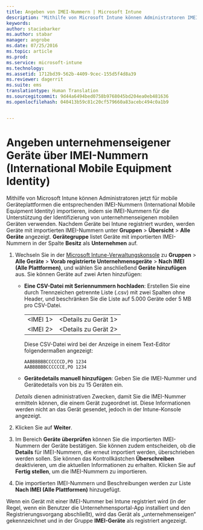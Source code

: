 ```yaml
---
title: Angeben von IMEI-Nummern | Microsoft Intune
description: "Mithilfe von Microsoft Intune können Administratoren IMEI-Nummern für mobile Geräteplattformen zur Identifizierung von unternehmenseigenen mobilen Geräten importieren."
keywords: 
author: staciebarker
ms.author: stabar
manager: angrobe
ms.date: 07/25/2016
ms.topic: article
ms.prod: 
ms.service: microsoft-intune
ms.technology: 
ms.assetid: 1712bd39-562b-4409-9cec-155d5f4d8a39
ms.reviewer: dagerrit
ms.suite: ems
translationtype: Human Translation
ms.sourcegitcommit: 9d44a6494bed0758b9768045bd204ea0eb481636
ms.openlocfilehash: 040413b59c81c20cf579660a83acebc494c0a1b9


---
```


# <a name="specify-corporate-owned-devices-with-international-mobile-equipment-identity-imei-numbers"></a>Angeben unternehmenseigener Geräte über IMEI-Nummern (International Mobile Equipment Identity)
Mithilfe von Microsoft Intune können Administratoren jetzt für mobile Geräteplattformen die entsprechenden IMEI-Nummern (International Mobile Equipment Identity) importieren, indem sie IMEI-Nummern für die Unterstützung der Identifizierung von unternehmenseigenen mobilen Geräten verwenden. Nachdem Geräte bei Intune registriert wurden, werden Geräte mit importierten IMEI-Nummern unter **Gruppen** > **Übersicht** > **Alle Geräte** angezeigt. **Gerätegruppe** listet Geräte mit importierten IMEI-Nummern in der Spalte **Besitz** als **Unternehmen** auf.

1. Wechseln Sie in der [Microsoft Intune-Verwaltungskonsole](http://manage.microsoft.com) zu **Gruppen** &gt; **Alle Geräte** &gt; **Vorab registrierte Unternehmensgeräte** &gt; **Nach IMEI (Alle Plattformen)**, und wählen Sie anschließend **Geräte hinzufügen** aus. Sie können Geräte auf zwei Arten hinzufügen:

    -   **Eine CSV-Datei mit Seriennummern hochladen**: Erstellen Sie eine durch Trennzeichen getrennte Liste (.csv) mit zwei Spalten ohne Header, und beschränken Sie die Liste auf 5.000 Geräte oder 5 MB pro CSV-Datei.

        |||
        |-|-|
        |&lt;IMEI 1&gt;|&lt;Details zu Gerät 1&gt;|
        |&lt;IMEI 2&gt;|&lt;Details zu Gerät 2&gt;|
        Diese CSV-Datei wird bei der Anzeige in einem Text-Editor folgendermaßen angezeigt:

        ```
        AABBBBBBCCCCCCD,PO 1234
        AABBBBBBCCCCCCE,PO 1234
        ```

    -   **Gerätedetails manuell hinzufügen**: Geben Sie die IMEI-Nummer und Gerätedetails von bis zu 15 Geräten ein.

   *Details* dienen administrativen Zwecken, damit Sie die IMEI-Nummer ermitteln können, die einem Gerät zugeordnet ist. Diese Informationen werden nicht an das Gerät gesendet, jedoch in der Intune-Konsole angezeigt.

2.   Klicken Sie auf **Weiter**.
3.  Im Bereich **Geräte überprüfen** können Sie die importierten IMEI-Nummern der Geräte bestätigen. Sie können zudem entscheiden, ob die **Details** für IMEI-Nummern, die erneut importiert werden, überschrieben werden sollen. Sie können das Kontrollkästchen **Überschreiben** deaktivieren, um die aktuellen Informationen zu erhalten. Klicken Sie auf **Fertig stellen**, um die IMEI-Nummern zu importieren.
4.  Die importierten IMEI-Nummern und Beschreibungen werden zur Liste **Nach IMEI (Alle Plattformen)** hinzugefügt.

Wenn ein Gerät mit einer IMEI-Nummer bei Intune registriert wird (in der Regel, wenn ein Benutzer die Unternehmensportal-App installiert und den Registrierungsvorgang abschließt), wird das Gerät als „unternehmenseigen“ gekennzeichnet und in der Gruppe **IMEI-Geräte** als registriert angezeigt.



<!--HONumber=Nov16_HO2-->


